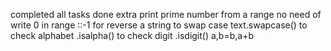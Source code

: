 completed all tasks
done extra print prime number from a range
no need of write 0 in range 
::-1 for reverse a string
to swap case text.swapcase()
to check alphabet .isalpha()
to check digit .isdigit()
a,b=b,a+b
